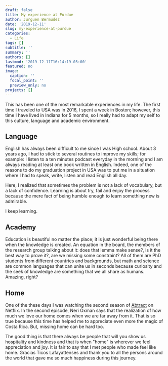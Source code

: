 ```yaml
---
draft: false
title: My experience at Purdue
author: Jurguen Bermudez
date: '2019-12-11'
slug: my-experience-at-purdue
categories:
  - Life
tags: []
subtitle: ''
summary: ''
authors: []
lastmod: '2019-12-11T16:14:19-05:00'
featured: no
image:
  caption: ''
  focal_point: ''
  preview_only: no
projects: []
---
```



This has been one of the most remarkable experiences in my life.
The first time I traveled to USA was in 2016, I spent a week in Boston; however, this time I have lived in Indiana for 5 months, so I really had to adapt my self to this culture, language and academic environment.


## Language 

English has always been difficult to me since I was High school. 
About 3 years ago, I had to stick to several routines to improve my skills; for example: I listen to a ten minutes podcast everyday in the morning and I am always reading at least one book written in English. Indeed, one of the reasons to do my graduation project in USA was to put me in a situation where I had to speak, write, listen and read English all day. 

Here, I realized that sometimes the problem is not a lack of vocabulary, but a lack of confidence. Learning is about try, fail and enjoy the process because the mere fact of being humble enough to learn something new is admirable. 

I keep learning. 

## Academy 

Education is beautiful no matter the place; it is just wonderful being there when the knowledge is created. An equation in the board, the members of the research group talking about it: does that lemma make sense?, is it the best way to prove it?, are we missing some constraint? 
All of them are PhD students from different countries and backgrounds, but math and science are common languages that can unite us in seconds because curiosity and the seek of knowledge are something that we all share as humans. Amazing, right? 

## Home 

One of the these days I was watching the second season of  [Abtract](https://www.netflix.com/title/80057883) on Netflix. In the second episode, Neri Oxman says that the realization of how much we love our home comes when we are far away from it. That is so true because this time has helped me to appreciate even more the magic of Costa Rica. But, missing home can be hard too. 

The good thing is that there always be people that will you show us hospitality and kindness and that is when "home" is wherever we feel appreciation and joy. It is fair to say that I met people who made feel like home. Gracias Ticos Lafayattenses and thank you to all the persons around the world that gave me so much happiness during this journey. 








